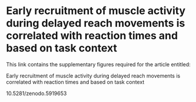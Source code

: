 # Early recruitment of muscle activity during delayed reach movements is correlated with reaction times and based on task context

This link contains the supplementary figures required for the article entitled:

Early recruitment of muscle activity during delayed reach movements is correlated with reaction times and based on task context

10.5281/zenodo.5919653

